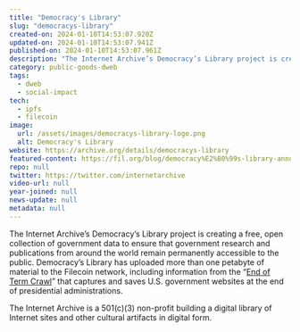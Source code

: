 ```yaml
---
title: "Democracy's Library"
slug: "democracys-library"
created-on: 2024-01-10T14:53:07.920Z
updated-on: 2024-01-10T14:53:07.941Z
published-on: 2024-01-10T14:53:07.961Z
description: "The Internet Archive’s Democracy’s Library project is creating a free, open collection of government data to ensure that government research and publications from around the world remain permanently accessible to the public."
category: public-goods-dweb
tags:
  - dweb
  - social-impact
tech:
  - ipfs
  - filecoin
image:
  url: /assets/images/democracys-library-logo.png
  alt: Democracy's Library
website: https://archive.org/details/democracys-library
featured-content: https://fil.org/blog/democracy%E2%80%99s-library-announces-more-than-a-petabyte-of-government-data-uploaded-to-the-filecoin-network/
repo: null
twitter: https://twitter.com/internetarchive
video-url: null
year-joined: null
news-update: null
metadata: null
---
```


The Internet Archive’s Democracy’s Library project is creating a free, open collection of government data to ensure that government research and publications from around the world remain permanently accessible to the public. Democracy’s Library has uploaded more than one petabyte of material to the Filecoin network, including information from the “[End of Term Crawl](https://eotarchive.org/)” that captures and saves U.S. government websites at the end of presidential administrations.

The Internet Archive is a 501(c)(3) non-profit building a digital library of Internet sites and other cultural artifacts in digital form.

